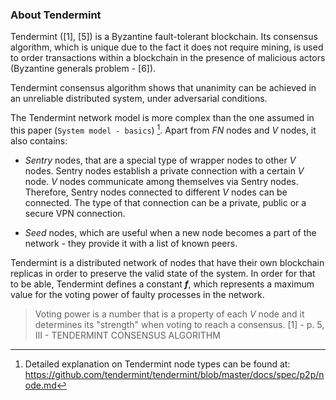 ### About Tendermint

Tendermint ([1], [5]) is a Byzantine fault-tolerant blockchain. Its consensus algorithm, which is unique due to the fact it does not require mining, is used to order transactions within a blockchain in the presence of malicious actors (Byzantine generals problem - [6]). 

Tendermint consensus algorithm shows that unanimity can be achieved in an unreliable distributed system, under adversarial conditions.

The Tendermint network model is more complex than the one assumed in this paper (`System model - basics`) [^1]. Apart from *FN* nodes and *V* nodes, it also contains: 

* *Sentry* nodes, that are a special type of wrapper nodes to other *V* nodes. Sentry nodes establish a private connection with a certain *V* node. *V* nodes communicate among themselves via Sentry nodes. Therefore, Sentry nodes connected to different *V* nodes can be connected. The type of that connection can be a private, public or a secure VPN connection. 

* *Seed* nodes, which are useful when a new node becomes a part of the network - they provide it with a list of known peers.

Tendermint is a distributed network of nodes that have their own blockchain replicas in order to preserve the valid state of the system. In order for that to be able, Tendermint defines a constant ***f***, which represents a maximum value for the voting power of faulty processes in the network.

> Voting power is a number that is a property of each *V* node and it determines its "strength" when voting to reach a consensus. [1] - p. 5, III - TENDERMINT CONSENSUS ALGORITHM


[^1]: Detailed explanation on Tendermint node types can be found at: <https://github.com/tendermint/tendermint/blob/master/docs/spec/p2p/node.md>



<!--stackedit_data:
eyJoaXN0b3J5IjpbLTE2Mzg2ODU2OTIsLTE3NjkyODYzNTQsNz
E2MzUyNjA1LDI5NTYwMjY0OCwyMTQ3MjU4MDExLC0xOTIxOTQz
NzE4LC0xODk1NzczMjk1LC0xMTE4MzI1Njg5LDEwNjQ0MjI1OD
EsLTY2MzU2MjAwNSw2NDcwNjEwMzNdfQ==
-->
